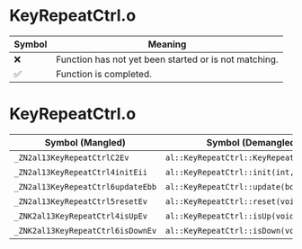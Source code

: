 # KeyRepeatCtrl.o
| Symbol | Meaning 
| ------------- | ------------- 
| :x: | Function has not yet been started or is not matching. 
| :white_check_mark: | Function is completed. 


# KeyRepeatCtrl.o
| Symbol (Mangled) | Symbol (Demangled) | Decompiled? |
| ------------- |  ------------- | ------------- |
| `_ZN2al13KeyRepeatCtrlC2Ev` | `al::KeyRepeatCtrl::KeyRepeatCtrl(void)` | :x: |
| `_ZN2al13KeyRepeatCtrl4initEii` | `al::KeyRepeatCtrl::init(int,int)` | :x: |
| `_ZN2al13KeyRepeatCtrl6updateEbb` | `al::KeyRepeatCtrl::update(bool,bool)` | :x: |
| `_ZN2al13KeyRepeatCtrl5resetEv` | `al::KeyRepeatCtrl::reset(void)` | :x: |
| `_ZNK2al13KeyRepeatCtrl4isUpEv` | `al::KeyRepeatCtrl::isUp(void)const` | :x: |
| `_ZNK2al13KeyRepeatCtrl6isDownEv` | `al::KeyRepeatCtrl::isDown(void)const` | :x: |
